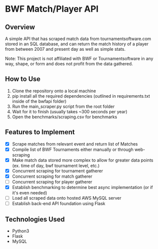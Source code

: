 # BWF Match/Player API

## Overview
A simple API that has scraped match data from tournamentsoftware.com stored in an SQL database, and can return the match history of a player from between
2007 and present day as well as simple stats.

Note: This project is not affiliated with BWF or Tournamentsoftware in any way, shape, or form and does not profit from the data gathered.

## How to Use
1. Clone the repository onto a local machine
2. pip install all the required dependencies (outlined in requirements.txt inside of the bwfapi folder)
3. Run the main_scraper.py script from the root folder 
4. Wait for it to finish (usually takes ~300 seconds per year)
5. Open the benchmarks/scraping.csv for benchmarks

## Features to Implement
- [x] Scrape matches from relevant event and return list of Matches
- [x] Compile list of BWF Tournaments either manually or through web-scraping
- [x] Make match data stored more complex to allow for greater data points (ex. time of day, bwf tournament level, etc.)
- [x] Concurrent scraping for tournament gatherer
- [x] Concurrent scraping for match gatherer
- [ ] Concurrent scraping for player gatherer
- [x] Establish benchmarking to determine best async implementation (or if it's even needed)
- [ ] Load all scraped data onto hosted AWS MySQL server
- [ ] Establish back-end API foundation using Flask 

## Technologies Used
* Python3
* Flask
* MySQL 